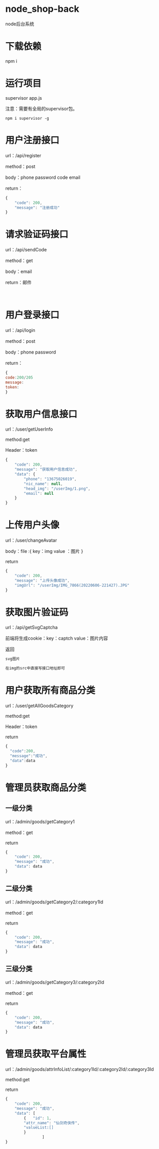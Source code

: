# node_shop-back

node后台系统

# 下载依赖

npm i

# 运行项目

supervisor app.js 

注意：需要有全局的supervisor包。

```
npm i supervisor -g

```

# 用户注册接口

url：/api/register

method：post

body：phone password code email

return：

```javascript
{
    "code": 200,
    "message": "注册成功"
}
```

# 请求验证码接口

url：/api/sendCode

method：get

body：email

return：邮件

<br/>

# 用户登录接口

url：/api/login

method：post

body：phone password

return：

```javascript
{
code:200/205
message:
token:
}
```

# 获取用户信息接口

url：/user/getUserInfo

method:get

Header：token

```javascript
{
    "code": 200,
    "message": "获取用户信息成功",
    "data": {
        "phone": "13675026019",
        "nic_name": null,
        "head_img": "/userImg/1.png",
        "email": null
    }
}
```

# 上传用户头像

url：/user/changeAvatar

body：file :{  key：img value ：图片 }

return

```javascript
{
    "code": 200,
    "message": "上传头像成功",
    "imgUrl": "/userImg/IMG_7866(20220606-221427).JPG"
}
```

# 获取图片验证码

url：/api/getSvgCaptcha

前端将生成cookie：key：captch value：图片内容 

返回

```javascript
svg图片  

在img的src中直接写接口地址即可
```

# 用户获取所有商品分类

url：/user/getAllGoodsCategory

method:get

Header：token

return 

```javascript
{
  "code":200,
  "message":"成功",
  "data":data
}
```

# 管理员获取商品分类

## 一级分类

url：/admin/goods/getCategory1

method：get

return

```javascript
{
	"code": 200,
	"message": "成功",
	"data": data
}
```

## 二级分类

url：/admin/goods/getCategory2/:category1Id

method：get

return

```javascript
{
	"code": 200,
	"message": "成功",
	"data": data
}
```

## 三级分类

url：/admin/goods/getCategory3/:category2Id

method：get

return

```javascript
{
	"code": 200,
	"message": "成功",
	"data": data
}
```

# 管理员获取平台属性

url：/admin/goods/attrInfoList/:category1Id/:category2Id/:category3Id

method:get

return

```javascript
{
	"code": 200,
	"message": "成功",
	"data": [
		{	"id": 1,
		"attr_name": "仙剑奇侠传",
		"valueList:[]
		}
		    	]
}
```
